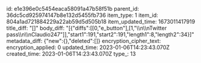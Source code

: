 id: e1e396e0c5454eaca58091a47b58f51b
parent_id: 36dc5cd925974147b8e132d5455fb736
item_type: 1
item_id: 804a1ad721884229a22ab59d5d505b18
item_updated_time: 1673011417919
title_diff: "[]"
body_diff: "[{\"diffs\":[[0,\"e_button\"],[1,\"\\\n\\\nTwitter pass\\\n\\\nClaudio247\"]],\"start1\":191,\"start2\":191,\"length1\":8,\"length2\":34}]"
metadata_diff: {"new":{},"deleted":[]}
encryption_cipher_text: 
encryption_applied: 0
updated_time: 2023-01-06T14:23:43.070Z
created_time: 2023-01-06T14:23:43.070Z
type_: 13